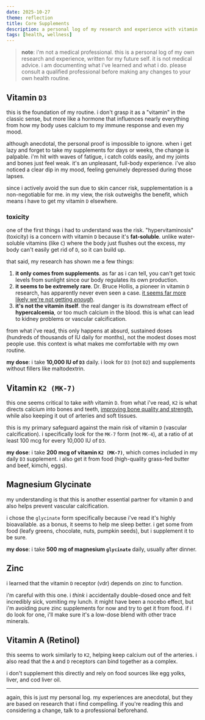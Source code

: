 ```yaml
---
date: 2025-10-27
theme: reflection
title: Core Supplements
description: a personal log of my research and experience with vitamin D, magnesium, and other essential supplements; not medical advice.
tags: [health, wellness]
---
```


> **note**: i'm not a medical professional. this is a personal log of my own research and experience, written for my future self. it is not medical advice. i am documenting what i've learned and what i do. please consult a qualified professional before making any changes to your own health routine.

## Vitamin `D3`

this is the foundation of my routine. i don't grasp it as a "vitamin" in the classic sense, but more like a hormone that influences nearly everything from how my body uses calcium to my immune response and even my mood.

although anecdotal, the personal proof is impossible to ignore. when i get lazy and forget to take my supplements for days or weeks, the change is palpable. i'm hit with waves of fatigue, i catch colds easily, and my joints and bones just feel weak. it's an unpleasant, full-body experience. i've also noticed a clear dip in my mood, feeling genuinely depressed during those lapses.

since i actively avoid the sun due to skin cancer risk, supplementation is a non-negotiable for me. in my view, the risk outweighs the benefit, which means i have to get my vitamin `D` elsewhere.

### toxicity

one of the first things i had to understand was the risk. "hypervitaminosis" (toxicity) is a concern with vitamin `D` because it's **fat-soluble**. unlike water-soluble vitamins (like `C`) where the body just flushes out the excess, my body can't easily get rid of `D`, so it can build up.

that said, my research has shown me a few things:

1. **it only comes from supplements**. as far as i can tell, you can't get toxic levels from sunlight since our body regulates its own production.
2. **it seems to be extremely rare**. Dr. Bruce Hollis, a pioneer in vitamin `D` research, has apparently never even seen a case. [it seems far more likely we're not getting *enough*](https://www.nationalgeographic.com/premium/article/vitamin-d-nutrient-supplement-health).
3. **it's not the vitamin itself**. the real danger is its downstream effect of **hypercalcemia**, or too much calcium in the blood. this is what can lead to kidney problems or vascular calcification.

from what i've read, this only happens at absurd, sustained doses (hundreds of thousands of IU daily for months), not the modest doses most people use. this context is what makes me comfortable with my own routine.

**my dose**: i take **10,000 IU of `D3`** daily. i look for `D3` (not `D2`) and supplements without fillers like maltodextrin.

## Vitamin `K2 (MK-7)`

this one seems critical to take *with* vitamin `D`. from what i've read, `K2` is what directs calcium into bones and teeth, [improving bone quality and strength](https://pmc.ncbi.nlm.nih.gov/articles/PMC7230802/), while also keeping it out of arteries and soft tissues.

this is my primary safeguard against the main risk of vitamin `D` (vascular calcification). i specifically look for the `MK-7` form (not `MK-4`), at a ratio of at least 100 mcg for every 10,000 IU of `D3`.

**my dose**: i take **200 mcg of vitamin `K2 (MK-7)`**, which comes included in my daily `D3` supplement. i also get it from food (high-quality grass-fed butter and beef, kimchi, eggs).

## Magnesium Glycinate

my understanding is that this is another essential partner for vitamin `D` and also helps prevent vascular calcification.

i chose the `glycinate` form specifically because i've read it's highly bioavailable. as a bonus, it seems to help me sleep better. i get some from food (leafy greens, chocolate, nuts, pumpkin seeds), but i supplement it to be sure.

**my dose**: i take **500 mg of magnesium `glycinate`** daily, usually after dinner.

## Zinc

i learned that the vitamin `D` receptor (vdr) depends on zinc to function.

i'm careful with this one. i *think* i accidentally double-dosed once and felt incredibly sick, vomiting my lunch. it might have been a nocebo effect, but i'm avoiding pure zinc supplements for now and try to get it from food. if i do look for one, i'll make sure it's a low-dose blend with other trace minerals.

## Vitamin A (Retinol)

this seems to work similarly to `K2`, helping keep calcium out of the arteries. i also read that the `A` and `D` receptors can bind together as a complex.

i don't supplement this directly and rely on food sources like egg yolks, liver, and cod liver oil.

***

again, this is just my personal log. my experiences are anecdotal, but they are based on research that i find compelling. if you're reading this and considering a change, talk to a professional beforehand.
